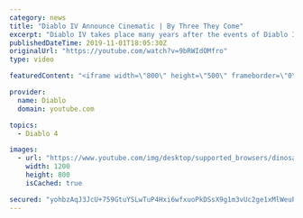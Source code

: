 ```yaml
---
category: news
title: "Diablo IV Announce Cinematic | By Three They Come"
excerpt: "Diablo IV takes place many years after the events of Diablo III, after millions have been slaughtered by the actions of the High ..."
publishedDateTime: 2019-11-01T18:05:30Z
originalUrl: "https://youtube.com/watch?v=9bRWIdOMfro"
type: video

featuredContent: "<iframe width=\"800\" height=\"500\" frameborder=\"0\" src=\"https://www.youtube.com/embed/9bRWIdOMfro\" allow=\"accelerometer; autoplay; encrypted-media; gyroscope; picture-in-picture\" allowfullscreen></iframe>"

provider:
  name: Diablo
  domain: youtube.com

topics:
  - Diablo 4

images:
  - url: "https://www.youtube.com/img/desktop/supported_browsers/dinosaur.png"
    width: 1200
    height: 800
    isCached: true

secured: "yohbzAqJ3JcU+759GtuYSLwTuP4Hxi6wfxuoPkDSsX9g1m3vUc2ge1xMlWeuPAPYrt7qZQGQjdf7hD+RZLSVD+WkZ4OZTCGh7QdeddXSLoj1YDlhOoRwWk6cu7l/OIKd3fS4c7SqBiYBh9OqNVazRTCvQsYBh3rwVu+4XCU51M51p5BNECkwtHfi5Qb7DhtOYgmAP05XT31MHicBKlPtJhk/Je1mLL3r7GlX2yq57mbNfHPIKvgJ3kkgxpLWTlmgukb/7pI3mPFpRrDdEzKzPPvDT9XotOq276dsTwppupC7f7tK++MfZNx+UMM4CugTO2uWoPnCiepfEOapcxs+eoUz6iNF0irkCp1WDE2s31I/NpOQmjsWMhXKpt7GT0NY1Cs9T5YbJPY6x8LKFpJIDfSlObgcP7Yu2UUYH/ABtOpcfRBNEBLmJkwF9vKa5Lzb;yMD0kYF4RLUXLzLS/inAfg=="
---
```


